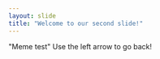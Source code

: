 ```yaml
---
layout: slide
title: "Welcome to our second slide!"
---
```

"Meme test"
Use the left arrow to go back!
